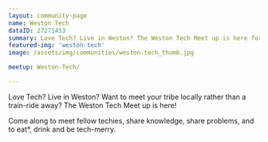 ```yaml
---
layout: community-page
name: Weston Tech
dataID: 27271453
summary: Love Tech? Live in Weston? The Weston Tech Meet up is here for you!
featured-img: 'weston-tech'
image: /assets/img/communities/weston-tech_thumb.jpg

meetup: Weston-Tech/

---
```

Love Tech? Live in Weston? Want to meet your tribe locally rather than a
train-ride away? The Weston Tech Meet up is here!

Come along to meet fellow techies, share knowledge, share problems, and to eat*,
drink and be tech-merry.
